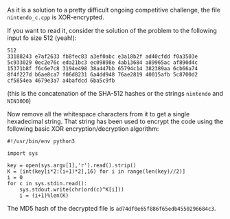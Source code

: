 As it is a solution to a pretty difficult ongoing competitive challenge, the file `nintendo_c.cpp` is XOR-encrypted.

If you want to read it, consider the solution of the problem to the following input fo size 512 (yeah!):
```
512
33188243 e7af2633 fb8fec83 a3ef0abc e3a18b2f ad40cfdd f0a3503e 5c933029 0ec2e76c eda21bc3 ec09898e 4ab13684 a89965ac af890d4c 15371b8f f6c6e7c8 3194e498 38a447bb 65794c14 382389aa 6cb66a74 8f4f227d b6ae8ca7 f06d8231 6a4dd948 76ae2819 40015afb 5c8700d2 cf5854ea 4679e3a7 a4bafdcd 6ba5c9fb
```
(this is the concatenation of the SHA-512 hashes or the strings `nintendo` and `NIN10DO`)


Now remove all the whitespace characters from it to get a single hexadecimal string. That string has been used to encrypt the code using the following basic XOR encryption/decryption algorithm:
```
#!/usr/bin/env python3

import sys

key = open(sys.argv[1],'r').read().strip()
K = [int(key[i*2:(i+1)*2],16) for i in range(len(key)//2)]
i = 0
for c in sys.stdin.read():
    sys.stdout.write(chr(ord(c)^K[i]))
    i = (i+1)%len(K)
```

The MD5 hash of the decrypted file is `ad74df0e65f886f65edb4550296684c3`.
